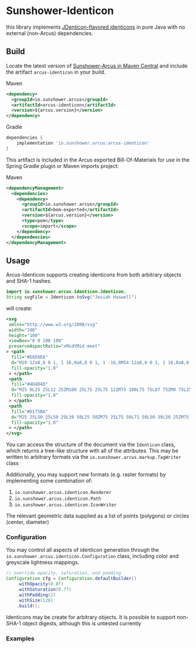 # Sunshower-Identicon

this library implements [JDenticon-flavored identicons](https://jdenticon.com/) in pure Java
with no external (non-Arcus) dependencies.

## Build
Locate the latest version of [Sunshower-Arcus in Maven Central](https://mvnrepository.com/search?q=io.sunshower.arcus)
and include the artifact `arcus-identicon`  in your build.

Maven
```xml
<dependency>
  <groupId>io.sunshower.arcus</groupId>
  <artifactId>arcus-identicon</artifactId>
  <version>${arcus.version}</version>
</dependency>
```


Gradle
```groovy
dependencies {
    implementation 'io.sunshower.arcus:arcus-identicon'
}
```

This artifact is included in the Arcus exported Bill-Of-Materials for use in the Spring Gradle plugin
or Maven imports project:

Maven
```xml
<dependencyManagement>
  <dependencies>
    <dependency>
      <groupId>io.sunshower.arcus</groupId>
      <artifactId>bom-exported</artifactId>
      <version>${arcus.version}</version>
      <type>pom</type>
      <scope>import</scope>
    </dependency>
  </dependencies>
</dependencyManagement>
```

## Usage

Arcus-Identicon supports creating identicons from both arbitrary objects and SHA-1 hashes.

```java
import io.sunshower.arcus.identicon.Jdenticon;
String svgFile = Jdenticon.toSvg("Josiah Haswell")
```
will create:
```svg
<svg
 xmlns="http://www.w3.org/2000/svg"
 width="100"
 height="100"
 viewBox="0 0 100 100"
 preserveAspectRatio="xMidYMid meet"
> <path
  fill="#E6E6E6"
  d="M29 12a8,8 0 1, 1 16,0a8,8 0 1, 1 -16,0M54 12a8,8 0 1, 1 16,0a8,8 0 1, 1 -16,0M54 87a8,8 0 1, 1 16,0a8,8 0 1, 1 -16,0M29 87a8,8 0 1, 1 16,0a8,8 0 1, 1 -16,0M4 37a8,8 0 1, 1 16,0a8,8 0 1, 1 -16,0M79 37a8,8 0 1, 1 16,0a8,8 0 1, 1 -16,0M79 62a8,8 0 1, 1 16,0a8,8 0 1, 1 -16,0M4 62a8,8 0 1, 1 16,0a8,8 0 1, 1 -16,0"
  fill-opacity="1.0"
 > </path>
 <path
  fill="#4D4D4D"
  d="M25 0L25 25L12 25ZM100 25L75 25L75 12ZM75 100L75 75L87 75ZM0 75L25 75L25 87Z"
  fill-opacity="1.0"
 > </path>
 <path
  fill="#D175BA"
  d="M25 25L50 25L50 29L39 50L25 50ZM75 25L75 50L71 50L50 39L50 25ZM75 75L50 75L50 71L60 50L75 50ZM25 75L25 50L29 50L50 60L50 75Z"
  fill-opacity="1.0"
 > </path>
</svg>
```

You can access the structure of the document via the `Identicon` class, which returns a tree-like
structure with all of the attributes.  This may be written to arbitrary formats via the `io.sunshower.arcus.markup.TagWriter` class

Additionally, you may support new formats (e.g. raster formats) by implementing
some combination of:
1. `io.sunshower.arcus.identicon.Renderer`
2. `io.sunshower.arcus.identicon.Path`
3. `io.sunshower.arcus.identicon.IconWriter`

The relevant geometric data supplied as a list of points (polygons) or circles (center, diameter)

### Configuration
You may control all aspects of identicon generation through the `io.sunshower.arcus.identicon.Configuration`
class, including color and greyscale lightness mappings.

```java
// override opacity, saturation, and padding
Configuration cfg = Configuration.defaultBuilder()
    .withOpacity(0.8f)
    .withSaturation(0.7f)
    .withPadding(2)
    .withSize(128)
    .build();

```

Identicons may be create for arbitrary objects.  It is possible to support non-SHA-1 object digests,
although this is untested currently


### Examples




